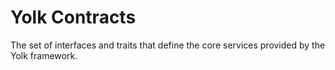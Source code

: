# Yolk Contracts

The set of interfaces and traits that define the core services provided by the Yolk framework.
